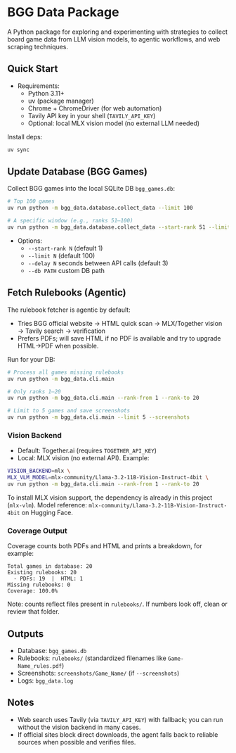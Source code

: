 # BGG Data Package

A Python package for exploring and experimenting with strategies to collect board game data from LLM vision models, to agentic workflows, and web scraping techniques. 

## Quick Start

- Requirements:
  - Python 3.11+
  - uv (package manager)
  - Chrome + ChromeDriver (for web automation)
  - Tavily API key in your shell (`TAVILY_API_KEY`)
  - Optional: local MLX vision model (no external LLM needed)

Install deps:

```bash
uv sync
```

## Update Database (BGG Games)

Collect BGG games into the local SQLite DB `bgg_games.db`:

```bash
# Top 100 games
uv run python -m bgg_data.database.collect_data --limit 100

# A specific window (e.g., ranks 51–100)
uv run python -m bgg_data.database.collect_data --start-rank 51 --limit 50
```

- Options:
  - `--start-rank N` (default 1)
  - `--limit N` (default 100)
  - `--delay N` seconds between API calls (default 3)
  - `--db PATH` custom DB path

## Fetch Rulebooks (Agentic)

The rulebook fetcher is agentic by default:
- Tries BGG official website → HTML quick scan → MLX/Together vision → Tavily search → verification
- Prefers PDFs; will save HTML if no PDF is available and try to upgrade HTML→PDF when possible.

Run for your DB:

```bash
# Process all games missing rulebooks
uv run python -m bgg_data.cli.main

# Only ranks 1–20
uv run python -m bgg_data.cli.main --rank-from 1 --rank-to 20

# Limit to 5 games and save screenshots
uv run python -m bgg_data.cli.main --limit 5 --screenshots
```

### Vision Backend

- Default: Together.ai (requires `TOGETHER_API_KEY`)
- Local: MLX vision (no external API). Example:

```bash
VISION_BACKEND=mlx \
MLX_VLM_MODEL=mlx-community/Llama-3.2-11B-Vision-Instruct-4bit \
uv run python -m bgg_data.cli.main --rank-from 1 --rank-to 20
```

To install MLX vision support, the dependency is already in this project (`mlx-vlm`). Model reference: `mlx-community/Llama-3.2-11B-Vision-Instruct-4bit` on Hugging Face.

### Coverage Output

Coverage counts both PDFs and HTML and prints a breakdown, for example:

```
Total games in database: 20
Existing rulebooks: 20
  - PDFs: 19  |  HTML: 1
Missing rulebooks: 0
Coverage: 100.0%
```

Note: counts reflect files present in `rulebooks/`. If numbers look off, clean or review that folder.

## Outputs

- Database: `bgg_games.db`
- Rulebooks: `rulebooks/` (standardized filenames like `Game-Name_rules.pdf`)
- Screenshots: `screenshots/Game_Name/` (if `--screenshots`)
- Logs: `bgg_data.log`

## Notes

- Web search uses Tavily (via `TAVILY_API_KEY`) with fallback; you can run without the vision backend in many cases.
- If official sites block direct downloads, the agent falls back to reliable sources when possible and verifies files.